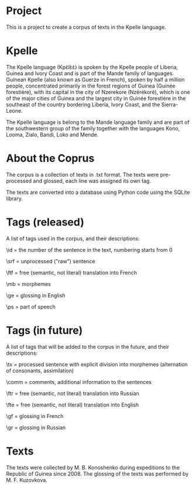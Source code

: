 # Project

This is a project to create a corpus of texts in the Kpelle language.

# Kpelle 

The Kpelle language (Kpɛ̀lɛ̀ɛ̀) is spoken by the Kpelle people of Liberia, Guinea and Ivory Coast and is part of the Mande family of languages. Guinean Kpelle (also known as Guerze in French), spoken by half a million people, concentrated primarily in the forest regions of Guinea (Guinée forestière), with its capital in the city of Nzerekore (Nzérékoré), which is one of the major cities of Guinea and the largest city in Guinée forestière in the southeast of the country bordering Liberia, Ivory Coast, and the Sierra-Leone. 

The Kpelle language is belong to the Mande language family and are part of the southwestern group of the family together with the languages Kono, Looma, Zialo, Bandi, Loko and Mende.

# About the Coprus

The corpus is a collection of texts in .txt format.
The texts were pre-processed and glossed, each line was assigned its own tag.

The texts are converted into a database using Python code using the SQLite library.

# Tags (released)

A list of tags used in the corpus, and their descriptions:

\id = the number of the sentence in the text, numbering starts from 0

\srf = unprocessed ("raw") sentence

\ftf = free (semantic, not literal) translation into French

\mb = morphemes

\ge = glossing in English

\ps = part of speech

# Tags (in future)

A list of tags that will be added to the corpus in the future, and their descriptions:

\tx = processed sentence with explicit division into morphemes (alternation of consonants, assimilation)

\comm = comments, additional information to the sentences

\ftr = free (semantic, not literal) translation into Russian

\fte = free (semantic, not literal) translation into English

\gf = glossing in French

\gr = glossing in Russian

# Texts

The texts were collected by M. B. Konoshenko during expeditions to the Republic of Guinea since 2008. The glossing of the texts was performed by M. F. Kuzovkova.

